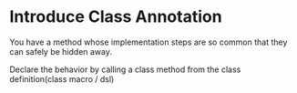 # Introduce Class Annotation

You have a method whose implementation steps are so common that they can safely be hidden away.

Declare the behavior by calling a class method from the class definition(class macro / dsl)
